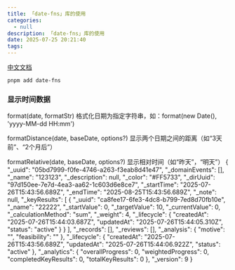 ```yaml
---
title: 「date-fns」库的使用
categories:
  - null
description: 「date-fns」库的使用
date: 2025-07-25 20:21:40
tags:
---
```


[中文文档](https://date-fns.p6p.net/general/getting-started.html)

`pnpm add date-fns`

### 显示时间数据

format(date, formatStr)
格式化日期为指定字符串，如：format(new Date(), 'yyyy-MM-dd HH:mm')

formatDistance(date, baseDate, options?)
显示两个日期之间的距离（如“3天前”、“2个月后”）

formatRelative(date, baseDate, options?)
显示相对时间（如“昨天”，“明天”）
{
    "_uuid": "05bd7999-f0fe-4746-a263-f3eab8d41e47",
    "_domainEvents": [],
    "_name": "123123",
    "_description": null,
    "_color": "#FF5733",
    "_dirUuid": "97d150ee-7e7d-4ea3-aa62-1c603d6e8ce7",
    "_startTime": "2025-07-26T15:43:56.689Z",
    "_endTime": "2025-08-25T15:43:56.689Z",
    "_note": null,
    "_keyResults": [
        {
            "_uuid": "ca8fee17-6fe3-4dc8-b799-7ed8d70fb10e",
            "_name": "22222",
            "_startValue": 0,
            "_targetValue": 10,
            "_currentValue": 0,
            "_calculationMethod": "sum",
            "_weight": 4,
            "_lifecycle": {
                "createdAt": "2025-07-26T15:44:03.687Z",
                "updatedAt": "2025-07-26T15:44:05.310Z",
                "status": "active"
            }
        }
    ],
    "_records": [],
    "_reviews": [],
    "_analysis": {
        "motive": "",
        "feasibility": ""
    },
    "_lifecycle": {
        "createdAt": "2025-07-26T15:43:56.689Z",
        "updatedAt": "2025-07-26T15:44:06.922Z",
        "status": "active"
    },
    "_analytics": {
        "overallProgress": 0,
        "weightedProgress": 0,
        "completedKeyResults": 0,
        "totalKeyResults": 0
    },
    "_version": 9
}